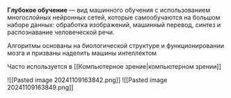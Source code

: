 **Глубокое обучение** — вид машинного обучения с использованием многослойных нейронных сетей, которые самообучаются на большом наборе данных: обработка изображений, машинный перевод, синтез и распознавание человеческой речи.

Алгоритмы основаны на биологической структуре и функционировании мозга и призваны наделить машины интеллектом

Часто используется в [[Компьютерное зрение|компьютерном зрении]]


![[Pasted image 20241109163842.png]]
![[Pasted image 20241109163849.png]]